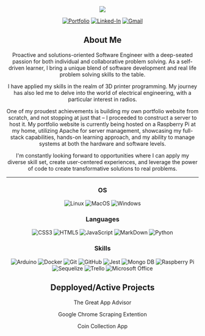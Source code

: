 <div align="center">

![](https://media.giphy.com/media/OFt70ATtDBKDGXejbY/giphy.gif)


[![Portfolio](https://img.shields.io/badge/Portfolio-%23000000.svg?style=for-the-badge&logo=firefox&logoColor=#FF7139)](https://peterksharma.github.io/portfolio/)
[![Linked-In](https://img.shields.io/badge/LinkedIn-0077B5?style=for-the-badge&logo=linkedin&logoColor=white)](https://www.linkedin.com/in/peterksharma)
[![Gmail](https://img.shields.io/badge/Gmail-D14836?style=for-the-badge&logo=gmail&logoColor=white)](mailto:peterksharma@gmail.com)


## About Me

Proactive and solutions-oriented Software Engineer with a deep-seated passion for both individual and collaborative problem solving. As a self-driven learner, I bring a unique blend of software development and real life problem solving skills to the table.

I have applied my skills in the realm of 3D printer programming. My journey has also led me to delve into the world of electrical engineering, with a particular interest in radios.

One of my proudest achievements is building my own portfolio website from scratch, and not stopping at just that – I proceeded to construct a server to host it. My portfolio website is currently being hosted on a Raspberry Pi at my home, utilizing Apache for server management, showcasing my full-stack capabilities, hands-on learning approach, and my ability to manage systems at both the hardware and software levels.

I'm constantly looking forward to opportunities where I can apply my diverse skill set, create user-centered experiences, and leverage the power of code to create transformative solutions to real problems.
<br>
 
 ___

### OS

![Linux](https://img.shields.io/badge/Linux-FCC624?style=for-the-badge&logo=linux&logoColor=black)
![MacOS](https://img.shields.io/badge/mac%20os-000000?style=for-the-badge&logo=macos&logoColor=F0F0F0)
![Windows](https://img.shields.io/badge/Windows-0078D6?style=for-the-badge&logo=windows&logoColor=white)



### Languages 

![CSS3](https://img.shields.io/badge/css3-%231572B6.svg?style=for-the-badge&logo=css3&logoColor=white)
![HTML5](https://img.shields.io/badge/html5-%23E34F26.svg?style=for-the-badge&logo=html5&logoColor=white)
![JavaScript](https://img.shields.io/badge/javascript-%23323330.svg?style=for-the-badge&logo=javascript&logoColor=%23F7DF1E)
![MarkDown](https://img.shields.io/badge/markdown-%23000000.svg?style=for-the-badge&logo=markdown&logoColor=white)
![Python](https://img.shields.io/badge/python-3670A0?style=for-the-badge&logo=python&logoColor=ffdd54)

### Skills
![Arduino](https://img.shields.io/badge/-Arduino-00979D?style=for-the-badge&logo=Arduino&logoColor=white)
![Docker](https://img.shields.io/badge/docker-%230db7ed.svg?style=for-the-badge&logo=docker&logoColor=white)
![Git](https://img.shields.io/badge/git-%23F05033.svg?style=for-the-badge&logo=git&logoColor=white)
![GitHub](https://img.shields.io/badge/github-%23121011.svg?style=for-the-badge&logo=github&logoColor=white)
![Jest](https://img.shields.io/badge/-jest-%23C21325?style=for-the-badge&logo=jest&logoColor=white)
![Mongo DB](https://img.shields.io/badge/MongoDB-4EA94B?style=for-the-badge&logo=mongodb&logoColor=white)
![Raspberry Pi](https://img.shields.io/badge/-RaspberryPi-C51A4A?style=for-the-badge&logo=Raspberry-Pi)
![Sequelize](https://img.shields.io/badge/Sequelize-52B0E7?style=for-the-badge&logo=Sequelize&logoColor=white)
![Trello](https://img.shields.io/badge/Trello-%23026AA7.svg?style=for-the-badge&logo=Trello&logoColor=white)
![Microsoft Office](https://img.shields.io/badge/Microsoft_Office-D83B01?style=for-the-badge&logo=microsoft-office&logoColor=white)


## Depployed/Active Projects

The Great App Advisor

Google Chrome Scraping Extention

Coin Collection App


</div>